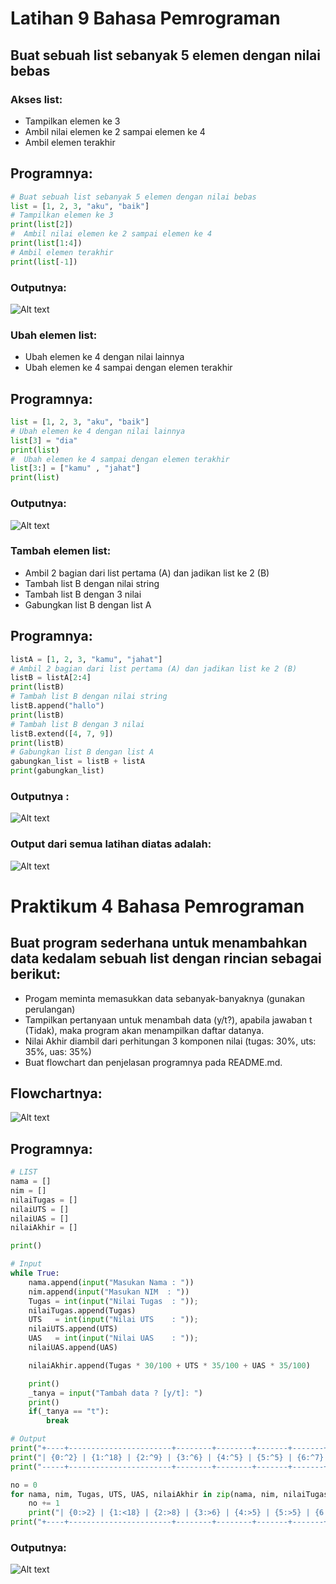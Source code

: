 # Latihan 9 Bahasa Pemrograman
## Buat sebuah list sebanyak 5 elemen dengan nilai bebas
### Akses list:
* Tampilkan elemen ke 3
* Ambil nilai elemen ke 2 sampai elemen ke 4
* Ambil elemen terakhir

## Programnya:
``````python
# Buat sebuah list sebanyak 5 elemen dengan nilai bebas
list = [1, 2, 3, "aku", "baik"]
# Tampilkan elemen ke 3
print(list[2])
#  Ambil nilai elemen ke 2 sampai elemen ke 4
print(list[1:4])
# Ambil elemen terakhir
print(list[-1])
``````
### Outputnya:

![Alt text](latihan/outputlatihan1.png)

### Ubah elemen list:
* Ubah elemen ke 4 dengan nilai lainnya
* Ubah elemen ke 4 sampai dengan elemen terakhir

## Programnya:
``````python
list = [1, 2, 3, "aku", "baik"]
# Ubah elemen ke 4 dengan nilai lainnya
list[3] = "dia"
print(list)
#  Ubah elemen ke 4 sampai dengan elemen terakhir
list[3:] = ["kamu" , "jahat"]
print(list)
``````
### Outputnya:

![Alt text](latihan/outputlatihan2.png)

### Tambah elemen list:
* Ambil 2 bagian dari list pertama (A) dan jadikan list ke 2 (B)
* Tambah list B dengan nilai string
* Tambah list B dengan 3 nilai
* Gabungkan list B dengan list A

## Programnya:
``````python
listA = [1, 2, 3, "kamu", "jahat"]
# Ambil 2 bagian dari list pertama (A) dan jadikan list ke 2 (B)
listB = listA[2:4]
print(listB)
# Tambah list B dengan nilai string
listB.append("hallo")
print(listB)
# Tambah list B dengan 3 nilai
listB.extend([4, 7, 9])
print(listB)
# Gabungkan list B dengan list A
gabungkan_list = listB + listA
print(gabungkan_list)
``````
### Outputnya :

![Alt text](latihan/outputlatihan3.png)

### Output dari semua latihan diatas adalah:

![Alt text](latihan/outputlatihan.png)

# Praktikum 4 Bahasa Pemrograman
## Buat program sederhana untuk menambahkan data kedalam sebuah list dengan rincian sebagai berikut:
* Progam meminta memasukkan data sebanyak-banyaknya (gunakan perulangan)
* Tampilkan pertanyaan untuk menambah data (y/t?), apabila jawaban t (Tidak), maka program akan menampilkan daftar datanya.
* Nilai Akhir diambil dari perhitungan 3 komponen nilai (tugas: 30%, uts: 35%, uas: 35%)
* Buat flowchart dan penjelasan programnya pada README.md.

## Flowchartnya:

![Alt text](<praktikum 4/Flowchart.jpg>)

## Programnya:
``````python
# LIST
nama = []
nim = []
nilaiTugas = []
nilaiUTS = []
nilaiUAS = []
nilaiAkhir = []

print()

# Input
while True:
    nama.append(input("Masukan Nama : "))
    nim.append(input("Masukan NIM  : "))
    Tugas = int(input("Nilai Tugas  : ")); 
    nilaiTugas.append(Tugas)
    UTS   = int(input("Nilai UTS    : ")); 
    nilaiUTS.append(UTS)
    UAS   = int(input("Nilai UAS    : ")); 
    nilaiUAS.append(UAS)

    nilaiAkhir.append(Tugas * 30/100 + UTS * 35/100 + UAS * 35/100)

    print()
    _tanya = input("Tambah data ? [y/t]: ")
    print()
    if(_tanya == "t"):
        break

# Output
print("+----+-----------------------+--------+--------+-------+-------+---------+")
print("| {0:^2} | {1:^18} | {2:^9} | {3:^6} | {4:^5} | {5:^5} | {6:^7} |".format("No", "Nama", "NIM", "Tugas", "UTS", "UAS", "Akhir"))
print("-----+-----------------------+--------+--------+-------+-------+---------+")

no = 0
for nama, nim, Tugas, UTS, UAS, nilaiAkhir in zip(nama, nim, nilaiTugas, nilaiUTS, nilaiUAS, nilaiAkhir):
    no += 1    
    print("| {0:>2} | {1:<18} | {2:>8} | {3:>6} | {4:>5} | {5:>5} | {6:>7} |".format(no, nama, nim, Tugas, UTS, UAS, nilaiAkhir))
print("+----+-----------------------+--------+--------+-------+-------+---------+")
``````
### Outputnya:

![Alt text](<praktikum 4/praktikum.png>)